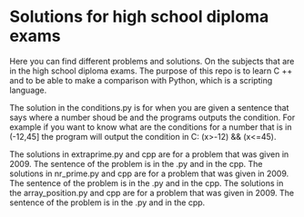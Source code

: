 # Solutions for high school diploma exams

Here you can find different problems and solutions. On the subjects that are in the high school diploma exams. The purpose of this repo is to learn C ++ and to be able to make a comparison with Python, which is a scripting language.

The solution in the conditions.py is for when you are given a sentence that says where a number shoud be and the programs outputs the condition. For example if you want to know what are the conditions for a number that is in (-12,45] the program will output the condition in C: (x>-12) && (x<=45).

The solutions in extraprime.py and cpp are for a problem that was given in 2009. The sentence of the problem is in the .py and in the cpp.
The solutions in nr_prime.py and cpp are for a problem that was given in 2009. The sentence of the problem is in the .py and in the cpp.
The solutions in the array_position.py and cpp are for a problem that was given in 2009. The sentence of the problem is in the .py and in the cpp.
